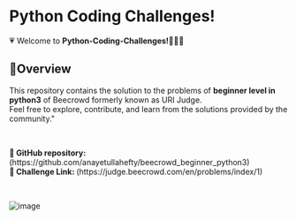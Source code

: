 <h1>Python Coding Challenges! </h1>

💗 Welcome to <b>Python-Coding-Challenges!👩🏻‍💻</b> 
<h2>🚀Overview</h2>
This repository contains the solution to the problems of <b>beginner level in python3</b> of Beecrowd formerly known as URI Judge. <br> Feel free to explore, contribute, and learn from the solutions provided by the community."
<p> <br> </p>
<b>📌 GitHub repository:</b> (https://github.com/anayetullahefty/beecrowd_beginner_python3) <br>
<b>📌 Challenge Link: </b> (https://judge.beecrowd.com/en/problems/index/1)
<p> <br> </p>

 ![image](https://github.com/anayetullahefty/beecrowd_beginner_python3/assets/57069481/85946dd9-2069-4909-9c6c-953dd42ae88c)

